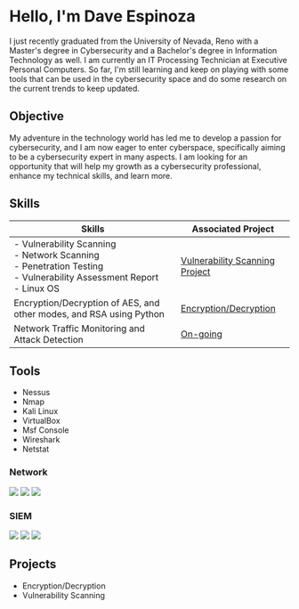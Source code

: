 # Hello, I'm Dave Espinoza

I just recently graduated from the University of Nevada, Reno with a Master's degree in Cybersecurity and a Bachelor's degree in Information Technology as well. I am currently an IT Processing Technician at Executive Personal Computers. So far, I'm still learning and keep on playing with some tools that can be used in the cybersecurity space and do some research on the current trends to keep updated.


## Objective

My adventure in the technology world has led me to develop a passion for cybersecurity, and I am now eager to enter cyberspace, specifically aiming to be a cybersecurity expert in many aspects. I am looking for an opportunity that will help my growth as a cybersecurity professional, enhance my technical skills, and learn more. 

## Skills

| Skills                                                | Associated Project         |
|-------------------------------------------------------|----------------------------|
| - Vulnerability Scanning <br> - Network Scanning <br> - Penetration Testing <br> - Vulnerability Assessment Report <br> - Linux OS | <a href="https://github.com/espinozadave/Vulnerability-Project">Vulnerability Scanning Project</a>|
| Encryption/Decryption of AES, and other modes, and RSA using Python  | <a href="https://github.com/espinozadave/Home-Lab.git">Encryption/Decryption</a>|
| Network Traffic Monitoring and Attack Detection | <a href="">On-going</a>|

## Tools
- Nessus
- Nmap
- Kali Linux
- VirtualBox
- Msf Console
- Wireshark
- Netstat

### Network
<div>
    <img src="https://img.shields.io/badge/-Wireshark-1679A7?&style=for-the-badge&logo=Wireshark&logoColor=white" />
    <img src="https://img.shields.io/badge/-Suricata-EF3B2D?&style=for-the-badge&logo=Suricata&logoColor=white" />
    <img src="https://img.shields.io/badge/-Zeek-777BB4?&style=for-the-badge&logo=Zeek&logoColor=white" />
</div>


### SIEM
<div>
    <img src="https://img.shields.io/badge/-Microsoft_Sentinel-0078D4?&style=for-the-badge&logo=Microsoft&logoColor=white" />
    <img src="https://img.shields.io/badge/-Splunk-000000?&style=for-the-badge&logo=Splunk&logoColor=white" />
    <img src="https://img.shields.io/badge/-Elastic-005571?&style=for-the-badge&logo=Elastic&logoColor=white" />
</div>

## Projects
- Encryption/Decryption
- Vulnerability Scanning
